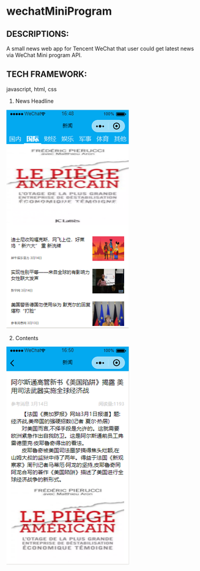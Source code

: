 # wechatMiniProgram

## DESCRIPTIONS:
A small news web app for Tencent WeChat that user could get latest news via WeChat Mini program API.

## TECH FRAMEWORK:
javascript, html, css

1.	News Headline

![main](./images/main.png)

2. Contents

![main](./images/content.png)

